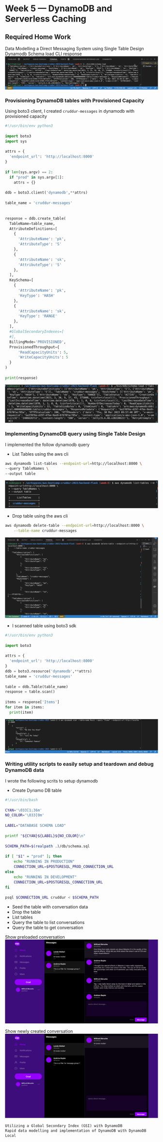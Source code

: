# Week 5 — DynamoDB and Serverless Caching

## Required Home Work

  Data Modelling a Direct Messaging System using Single Table Design
Dynamodb Schema load CLI response
![Schema load](./assets/ddb-schema-load.png)


### Provisioning DynamoDB tables with Provisioned Capacity

Using boto3 client, I created `cruddur-messages` in dynamodb with provisioned capacity

```py
#!/usr/bin/env python3

import boto3
import sys

attrs = {
  'endpoint_url': 'http://localhost:8000'
}

if len(sys.argv) == 2:
  if "prod" in sys.argv[1]:
    attrs = {}

ddb = boto3.client('dynamodb',**attrs)

table_name = 'cruddur-messages'


response = ddb.create_table(
  TableName=table_name,
  AttributeDefinitions=[
    {
      'AttributeName': 'pk',
      'AttributeType': 'S'
    },
    {
      'AttributeName': 'sk',
      'AttributeType': 'S'
    },
  ],
  KeySchema=[
    {
      'AttributeName': 'pk',
      'KeyType': 'HASH'
    },
    {
      'AttributeName': 'sk',
      'KeyType': 'RANGE'
    },
  ],
  #GlobalSecondaryIndexes=[
  #],
  BillingMode='PROVISIONED',
  ProvisionedThroughput={
      'ReadCapacityUnits': 5,
      'WriteCapacityUnits': 5
  }
)

print(response) 
```

![Schema load](./assets/create-ddb-table.png)


###   Implementing DynamoDB query using Single Table Design

I implemented the follow dynamodb query

- List Tables using the aws cli
```sh
aws dynamodb list-tables --endpoint-url=http://localhost:8000 \
--query TableNames \
--output table
```
![Dynamodb](./assets/list-ddb-tables.png)


- Drop table using the aws cli
```sh
aws dynamodb delete-table --endpoint-url=http://localhost:8000 \
    --table-name cruddur-messages
```
![Dynamodb](./assets/delete-ddb-table.png)


- I scanned table using boto3 sdk

```py
#!/usr/bin/env python3

import boto3

attrs = {
  'endpoint_url': 'http://localhost:8000'
}
ddb = boto3.resource('dynamodb',**attrs)
table_name = 'cruddur-messages'

table = ddb.Table(table_name)
response = table.scan()

items = response['Items']
for item in items:
  print(item)
```
![Dynamodb](./assets/dynamodb-scantable.png)


###  Writing utility scripts to easily setup and teardown and debug DynamoDB data
I wrote the following scrits to setup dynamodb

- Create Dynamo DB table
```sh
#!/usr/bin/bash

CYAN='\033[1;36m'
NO_COLOR='\033[0m'

LABEL="DATABASE SCHEMA LOAD"

printf "${CYAN}${LABEL}${NO_COLOR}\n"

SCHEMA_PATH=$(realpath .)/db/schema.sql

if [ "$1" = "prod" ]; then
    echo "RUNNING IN PRODUCTION"
    CONNECTION_URL=$POSTGRESQL_PROD_CONNECTION_URL
else
    echo "RUNNING IN DEVELOPMENT"
    CONNECTION_URL=$POSTGRESQL_CONNECTION_URL
fi

psql $CONNECTION_URL cruddur < $SCHEMA_PATH
```

- Seed the table with conversation data
- Drop the table
- List tables
- Query the table to list conversations
- Query the table to get conversation

Show preloaded conversation
![Dynamodb](./assets/list-conversation.png)

Show newly created conversation
![Dynamodb](./assets/new-converstion.png)



  
    Utilizing a Global Secondary Index (GSI) with DynamoDB
    Rapid data modelling and implementation of DynamoDB with DynamoDB Local
